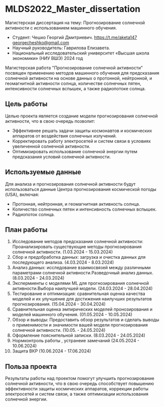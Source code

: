 # MLDS2022_Master_dissertation
Магистерская диссертация на тему: Прогнозирование солнечной активности с использованием машинного обучения.
- Студент: Чешко Георгий Дмитриевич. https://t.me/aketa147 georgecheshko@gmail.com
- Научный руководитель: Гаврилова Елизавета.
- Национальный исследовательский университет «Высшая школа экономики» (НИУ ВШЭ) 2024 год

Магистерская работа "Прогнозирование солнечной активности" посвящен применению методов машинного обучения для предсказания солнечной активности на основе данных о протонной, нейтронной, и геомагнитной активности солнца, количестве солнечных пятен, интенсивности солнечных вспышек, а также радиопотоке солнца.

## Цель работы
Целью проекта является создание модели прогнозирования солнечной активности, что в свою очередь позволит:
- Эффективнее решать задачи защиты космонавтов и космических аппаратов от воздействия солнечных излучений.
- Корректировать работу электросетей и систем связи в условиях увеличенной солнечной активности.
- Оптимизировать использование солнечной энергии путем предсказания условий солнечной активности.

## Используемые данные
Для анализа и прогнозирования солнечной активности будут использоваться данные Центра прогнозирования космической погоды (USA), включая:
- Протонная, нейтронная, и геомагнитная активность солнца.
- Количество солнечных пятен и интенсивность солнечных вспышек.
- Радиопоток солнца.

## План работы
1. Исследование методов предсказания солнечной активности: Проанализировать существующие методы прогнозирования солнечной активности. (1.03.2024 - 15.03.2024)
2. Сбор и предобработка данных: загрузка и очистка данных для последующего анализа. (4.03.2024 - 8.03.2024)
3. Анализ данных: исследование взаимосвязей между различными параметрами солнечной активности.Разведочный анализ данных. (8.03.2024 - 24.03.2024)
4. Экспермиенты с моделями ML для прогнозирования солнечной активности.Выбора наилучшей модели. (24.03.2024 - 28.04.2024)
5. Тестирование и оптимизация: сравнительная оценка качества моделей и их улучшение для достижения наилучших результатов прогнозирования. (15.04.2024 - 30.04.2024)
6. Сравнительная оценка эмпирических моделей пронозирования и моделей машинного обучения. (01.05.2024 - 10.05.2024)
7. Обзор и выводы: Предоставить обзор результатов и сделать выводы о применимости и значимости вашей модели прогнозирования солнечной активности. (10.05. - 24.05.2024)
8. Оформление пояснительной записки. (8.03.2024 - 24.05.2024)
9. Нормконтроль работы , устранеие замечаний  (24.05.2024 - 10.06.2024)
10. Защита ВКР (10.06.2024 - 17.06.2024)


## Польза проекта
Результаты работы над проектом помогут улучшить прогнозирование солнечной активности, что в свою очередь способствует повышению эффективности защиты космических аппаратов, коррекции работы электросетей и систем связи, а также оптимизации использования солнечной энергии.
